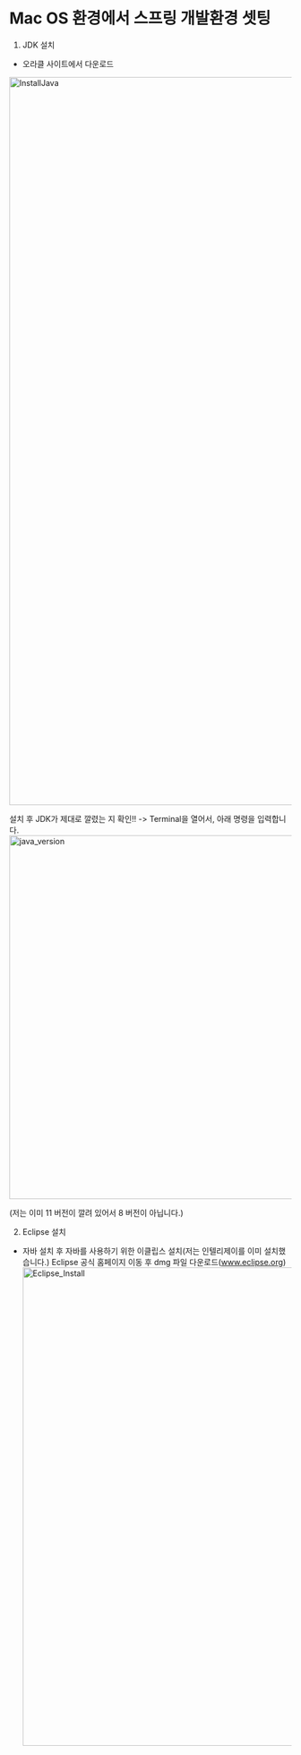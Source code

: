 # Mac OS 환경에서 스프링 개발환경 셋팅

1. JDK 설치
  - 오라클 사이트에서 다운로드
  <img width="1301" alt="InstallJava" src="https://user-images.githubusercontent.com/79196972/109389950-26ca3f80-7952-11eb-9537-5636c965c1b2.png">

  설치 후 JDK가 제대로 깔렸는 지 확인!! -> Terminal을 열어서, 아래 명령을 입력합니다.
  <img width="650" alt="java_version" src="https://user-images.githubusercontent.com/79196972/109389974-3ea1c380-7952-11eb-8588-13be13560663.png">
  
  (저는 이미 11 버전이 깔려 있어서 8 버전이 아닙니다.)
  
  
2. Eclipse 설치
  - 자바 설치 후 자바를 사용하기 위한 이클립스 설치(저는 인텔리제이를 이미 설치했습니다.)
    Eclipse 공식 홈페이지 이동 후 dmg 파일 다운로드(www.eclipse.org)
    <img width="855" alt="Eclipse_Install" src="https://user-images.githubusercontent.com/79196972/109390203-8ffe8280-7953-11eb-8acd-5faca987fff9.png">

    
  
  
